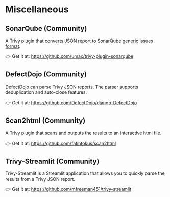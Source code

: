# Miscellaneous

## SonarQube (Community)
A Trivy plugin that converts JSON report to SonarQube [generic issues format](https://docs.sonarqube.org/9.6/analyzing-source-code/importing-external-issues/generic-issue-import-format/).

👉 Get it at: <https://github.com/umax/trivy-plugin-sonarqube>

## DefectDojo (Community)
DefectDojo can parse Trivy JSON reports. The parser supports deduplication and auto-close features.

👉 Get it at: <https://github.com/DefectDojo/django-DefectDojo>

## Scan2html (Community)
A Trivy plugin that scans and outputs the results to an interactive html file.

👉 Get it at: <https://github.com/fatihtokus/scan2html>

## Trivy-Streamlit (Community)
Trivy-Streamlit is a Streamlit application that allows you to quickly parse the results from a Trivy JSON report.

👉 Get it at: <https://github.com/mfreeman451/trivy-streamlit>
